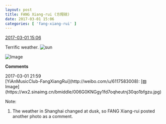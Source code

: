```yaml
---
layout: post
title: FANG Xiang-rui (方翔锐)
date: 2017-03-01 15:06
categories: [ 'fang-xiang-rui' ]
---
```


<div class="weibo-info">
  <a href="http://weibo.com/6117583008/ExMkMbhuO">2017-03-01 15:06</a>
</div>

Terrific weather. ![sun](http://img.t.sinajs.cn/t4/appstyle/expression/ext/normal/e5/sun.gif)

<!-- more -->

![Image](https://wx3.sinaimg.cn/mw690/006G0KNGgy1fd7cri9qcwj30ku0ku101.jpg)

**Comments**

<div class="weibo-info">2017-03-01 21:59</div>
[YiAnMusicClub-FangXiangRui](http://weibo.com/u/6117583008): [▨ Image](https://wx2.sinaimg.cn/bmiddle/006G0KNGgy1fd7oqheutnj30qo1bfgzu.jpg)

Note:
1. The weather in Shanghai changed at dusk, so FANG Xiang-rui posted another photo as a comment.
